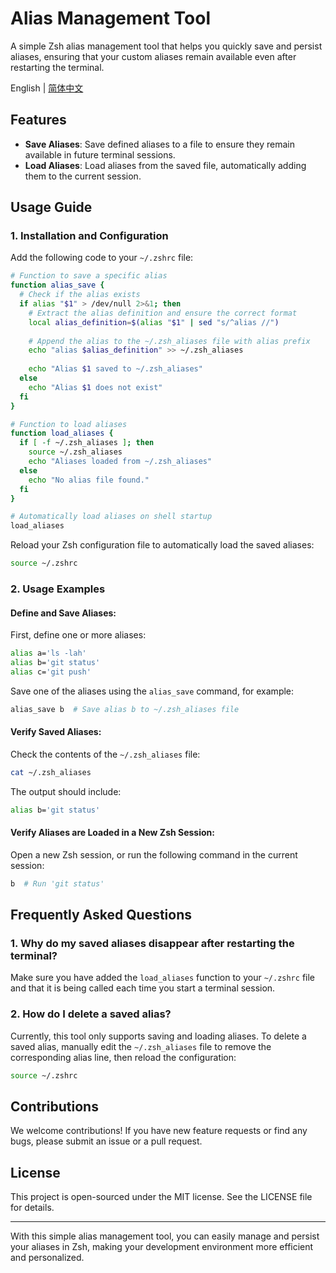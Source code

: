 # Alias Management Tool

A simple Zsh alias management tool that helps you quickly save and persist aliases, ensuring that your custom aliases remain available even after restarting the terminal.

English | [简体中文](https://github.com/foolgry/zsh_alias/blob/main/README.zh-CN.md)

## Features

- **Save Aliases**: Save defined aliases to a file to ensure they remain available in future terminal sessions.
- **Load Aliases**: Load aliases from the saved file, automatically adding them to the current session.

## Usage Guide

### 1. Installation and Configuration

Add the following code to your `~/.zshrc` file:

```zsh
# Function to save a specific alias
function alias_save {
  # Check if the alias exists
  if alias "$1" > /dev/null 2>&1; then
    # Extract the alias definition and ensure the correct format
    local alias_definition=$(alias "$1" | sed "s/^alias //")
    
    # Append the alias to the ~/.zsh_aliases file with alias prefix
    echo "alias $alias_definition" >> ~/.zsh_aliases
    
    echo "Alias $1 saved to ~/.zsh_aliases"
  else
    echo "Alias $1 does not exist"
  fi
}

# Function to load aliases
function load_aliases {
  if [ -f ~/.zsh_aliases ]; then
    source ~/.zsh_aliases
    echo "Aliases loaded from ~/.zsh_aliases"
  else
    echo "No alias file found."
  fi
}

# Automatically load aliases on shell startup
load_aliases
```

Reload your Zsh configuration file to automatically load the saved aliases:

```zsh
source ~/.zshrc
```

### 2. Usage Examples

#### Define and Save Aliases:

First, define one or more aliases:

```zsh
alias a='ls -lah'
alias b='git status'
alias c='git push'
```

Save one of the aliases using the `alias_save` command, for example:

```zsh
alias_save b  # Save alias b to ~/.zsh_aliases file
```

#### Verify Saved Aliases:

Check the contents of the `~/.zsh_aliases` file:

```sh
cat ~/.zsh_aliases
```

The output should include:

```sh
alias b='git status'
```


#### Verify Aliases are Loaded in a New Zsh Session:

Open a new Zsh session, or run the following command in the current session:

```zsh
b  # Run 'git status'
```

## Frequently Asked Questions

### 1. Why do my saved aliases disappear after restarting the terminal?

Make sure you have added the `load_aliases` function to your `~/.zshrc` file and that it is being called each time you start a terminal session.

### 2. How do I delete a saved alias?

Currently, this tool only supports saving and loading aliases. To delete a saved alias, manually edit the `~/.zsh_aliases` file to remove the corresponding alias line, then reload the configuration:

```zsh
source ~/.zshrc
```

## Contributions

We welcome contributions! If you have new feature requests or find any bugs, please submit an issue or a pull request.

## License

This project is open-sourced under the MIT license. See the LICENSE file for details.

---

With this simple alias management tool, you can easily manage and persist your aliases in Zsh, making your development environment more efficient and personalized.